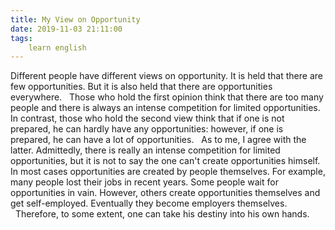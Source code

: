 ```yaml
---
title: My View on Opportunity
date: 2019-11-03 21:11:00
tags:
    learn english
---
```

Different
people have different views on opportunity. It is held that there are few
opportunities. But it is also held that there are opportunities everywhere.
  Those who hold the first opinion think that there are too many
people and there is always an intense competition for limited opportunities. In
contrast, those who hold the second view think that if one is not prepared, he
can hardly have any opportunities: however, if one is prepared, he can have a
lot of opportunities.
  As to me, I agree with the latter. Admittedly, there is really an
intense competition for limited opportunities, but it is not to say the one
can't create opportunities himself. In most cases opportunities are created by
people themselves. For example, many people lost their jobs in recent years.
Some people wait for opportunities in vain. However, others create
opportunities themselves and get self-employed. Eventually they become employers
themselves.
  Therefore, to some extent, one can take his destiny into his own
hands.